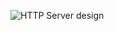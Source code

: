 ![HTTP Server design](https://raw.githubusercontent.com/nguyenchiemminhvu/LinuxNetworkProgramming/refs/heads/main/01_networking_libraries/my_http_server/http_server_design.png)